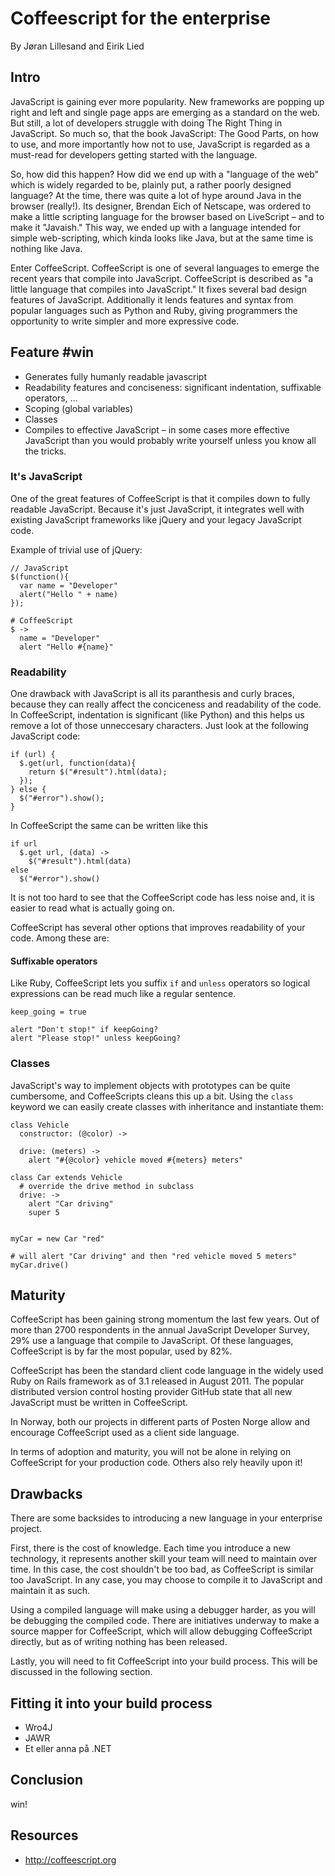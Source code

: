 # Coffeescript for the enterprise
By Jøran Lillesand and Eirik Lied

## Intro

JavaScript is gaining ever more popularity. New frameworks are popping up right and left and single page apps are emerging as a standard on the web. But still, a lot of developers struggle with doing The Right Thing in JavaScript. So much so, that the book JavaScript: The Good Parts, on how to use, and more importantly how not to use, JavaScript is regarded as a must-read for developers getting started with the language.

So, how did this happen? How did we end up with a "language of the web" which is widely regarded to be, plainly put, a rather poorly designed language? At the time, there was quite a lot of hype around Java in the browser (really!). Its designer, Brendan Eich of Netscape, was ordered to make a little scripting language for the browser based on LiveScript – and to make it "Javaish." This way, we ended up with a language intended for simple web-scripting, which kinda looks like Java, but at the same time is nothing like Java.

Enter CoffeeScript. CoffeeScript is one of several languages to emerge the recent years that compile into JavaScript. CoffeeScript is described as "a little language that compiles into JavaScript." It fixes several bad design features of JavaScript. Additionally it lends features and syntax from popular languages such as Python and Ruby, giving programmers the opportunity to write simpler and more expressive code.

## Feature #win
  - Generates fully humanly readable javascript
  - Readability features and conciseness: significant indentation, suffixable operators, ...
  - Scoping (global variables)
  - Classes
  - Compiles to effective JavaScript – in some cases more effective JavaScript than you would probably write yourself unless you know all the tricks.


### It's JavaScript

One of the great features of CoffeeScript is that it compiles down to fully readable JavaScript. Because it's just JavaScript, it integrates well with existing JavaScript frameworks like jQuery and your legacy JavaScript code.

Example of trivial use of jQuery:
    
    // JavaScript
    $(function(){
      var name = "Developer"
      alert("Hello " + name)
    });

    # CoffeeScript
    $ ->
      name = "Developer"
      alert "Hello #{name}"


### Readability 

One drawback with JavaScript is all its paranthesis and curly braces, because they can really affect the conciceness and readability of the code. In CoffeeScript, indentation is significant (like Python) and this helps us remove a lot of those unneccesary characters. Just look at the following JavaScript code:

    if (url) {
      $.get(url, function(data){
        return $("#result").html(data);
      });
    } else {
      $("#error").show();
    }

In CoffeeScript the same can be written like this
  
    if url
      $.get url, (data) ->
        $("#result").html(data)
    else
      $("#error").show()

It is not too hard to see that the CoffeeScript code has less noise and, it is easier to read what is actually going on.

CoffeeScript has several other options that improves readability of your code. Among these are:

#### Suffixable operators

Like Ruby, CoffeeScript lets you suffix `if` and `unless` operators so logical expressions can be read much like a regular sentence.

    keep_going = true

    alert "Don't stop!" if keepGoing?
    alert "Please stop!" unless keepGoing?

### Classes

JavaScript's way to implement objects with prototypes can be quite cumbersome, and CoffeeScripts cleans this up a bit. Using the `class` keyword we can easily create classes with inheritance and instantiate them:

    class Vehicle
      constructor: (@color) ->

      drive: (meters) ->
        alert "#{@color} vehicle moved #{meters} meters"

    class Car extends Vehicle
      # override the drive method in subclass
      drive: ->
        alert "Car driving"
        super 5

    
    myCar = new Car "red"
    
    # will alert "Car driving" and then "red vehicle moved 5 meters"
    myCar.drive()




## Maturity

CoffeeScript has been gaining strong momentum the last few years. Out of more than 2700 respondents in the annual JavaScript Developer Survey, 29% use a language that compile to JavaScript. Of these languages, CoffeeScript is by far the most popular, used by 82%.

CoffeeScript has been the standard client code language in the widely used Ruby on Rails framework as of 3.1 released in August 2011. The popular distributed version control hosting provider GitHub state that all new JavaScript must be written in CoffeeScript.

In Norway, both our projects in different parts of Posten Norge allow and encourage CoffeeScript used as a client side language.

In terms of adoption and maturity, you will not be alone in relying on CoffeeScript for your production code. Others also rely heavily upon it!

## Drawbacks

There are some backsides to introducing a new language in your enterprise project.

First, there is the cost of knowledge. Each time you introduce a new technology, it represents another skill your team will need to maintain over time. In this case, the cost shouldn't be too bad, as CoffeeScript is similar too JavaScript. In any case, you may choose to compile it to JavaScript and maintain it as such.

Using a compiled language will make using a debugger harder, as you will be debugging the compiled code. There are initiatives underway to make a source mapper for CoffeeScript, which will allow debugging CoffeeScript directly, but as of writing nothing has been released.

Lastly, you will need to fit CoffeeScript into your build process. This will be discussed in the following section.

## Fitting it into your build process
  - Wro4J
  - JAWR
  - Et eller anna på .NET

## Conclusion
win!

## Resources
  - http://coffeescript.org
